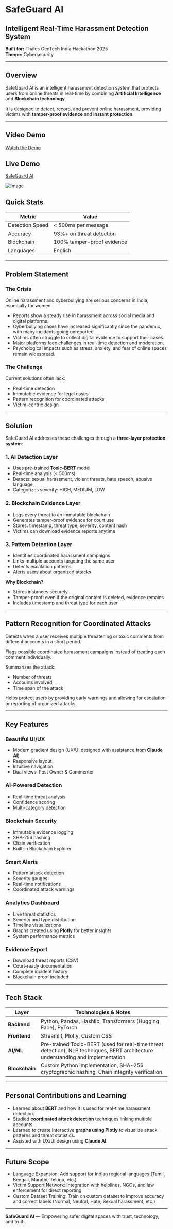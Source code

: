 # SafeGuard AI  

## Intelligent Real-Time Harassment Detection System  
**Built for:** Thales GenTech India Hackathon 2025  
**Theme:** Cybersecurity  

---

## Overview  

SafeGuard AI is an intelligent harassment detection system that protects users from online threats in real-time by combining **Artificial Intelligence** and **Blockchain technology**.  

It is designed to detect, record, and prevent online harassment, providing victims with **tamper-proof evidence** and **instant protection**.

---

## Video Demo  
[Watch the Demo](https://youtu.be/Gg1QYGLMs-I)


## Live Demo  
[SafeGuard AI](https://safeguard-ai.streamlit.app/)



![Image](https://github.com/user-attachments/assets/721df96f-6e36-4d29-9f75-26912974e348)




## Quick Stats  

| Metric             | Value                      |
|-------------------|----------------------------|
| Detection Speed    | < 500ms per message        |
| Accuracy           | 93%+ on threat detection   |
| Blockchain         | 100% tamper-proof evidence |
| Languages          | English        |

---

## Problem Statement  

### The Crisis  

Online harassment and cyberbullying are serious concerns in India, especially for women.  

- Reports show a steady rise in harassment across social media and digital platforms.  
- Cyberbullying cases have increased significantly since the pandemic, with many incidents going unreported.  
- Victims often struggle to collect digital evidence to support their cases.  
- Major platforms face challenges in real-time detection and moderation.  
- Psychological impacts such as stress, anxiety, and fear of online spaces remain widespread.  

### The Challenge  

Current solutions often lack:  
- Real-time detection  
- Immutable evidence for legal cases  
- Pattern recognition for coordinated attacks   
- Victim-centric design  

---

## Solution  

SafeGuard AI addresses these challenges through a **three-layer protection system**:

### 1. AI Detection Layer  
- Uses pre-trained **Toxic-BERT** model  
- Real-time analysis (< 500ms)  
- Detects: sexual harassment, violent threats, hate speech, abusive language  
- Categorizes severity: HIGH, MEDIUM, LOW  

### 2. Blockchain Evidence Layer  
- Logs every threat to an immutable blockchain  
- Generates tamper-proof evidence for court use  
- Stores: timestamp, threat type, severity, content hash  
- Victims can download evidence reports anytime  

### 3. Pattern Detection Layer  
- Identifies coordinated harassment campaigns  
- Links multiple accounts targeting the same user  
- Detects escalation patterns  
- Alerts users about organized attacks  

**Why Blockchain?**  
- Stores instances securely  
- Tamper-proof: even if the original content is deleted, evidence remains  
- Includes timestamp and threat type for each user  

---

## Pattern Recognition for Coordinated Attacks  

Detects when a user receives multiple threatening or toxic comments from different accounts in a short period.

Flags possible coordinated harassment campaigns instead of treating each comment individually.

Summarizes the attack:

- Number of threats  
- Accounts involved  
- Time span of the attack  

Helps protect users by providing early warnings and allowing for escalation or reporting of organized attacks.

---

## Key Features  

### Beautiful UI/UX  
- Modern gradient design (UX/UI designed with assistance from **Claude AI**)  
- Responsive layout  
- Intuitive navigation  
- Dual views: Post Owner & Commenter  

### AI-Powered Detection  
- Real-time threat analysis  
- Confidence scoring  
- Multi-category detection  

### Blockchain Security  
- Immutable evidence logging  
- SHA-256 hashing  
- Chain verification  
- Built-in Blockchain Explorer  

### Smart Alerts  
- Pattern attack detection  
- Severity gauges  
- Real-time notifications  
- Coordinated attack warnings  

### Analytics Dashboard  
- Live threat statistics  
- Severity and type distribution  
- Timeline visualizations  
- Graphs created using **Plotly** for better insights  
- System performance metrics  

### Evidence Export  
- Download threat reports (CSV)  
- Court-ready documentation  
- Complete incident history  
- Blockchain proof included  

---

## Tech Stack  

| Layer       | Technologies & Notes |
|------------|--------------------|
| **Backend** | Python, Pandas, Hashlib, Transformers (Hugging Face), PyTorch |
| **Frontend** | Streamlit, Plotly, Custom CSS |
| **AI/ML** | Pre-trained Toxic-BERT (used for real-time threat detection), NLP techniques, BERT architecture understanding and implementation |
| **Blockchain** | Custom Python implementation, SHA-256 cryptographic hashing, Chain integrity verification |

---

 

## Personal Contributions and Learning  

- Learned about **BERT** and how it is used for real-time harassment detection.  
- Studied **coordinated attack detection** techniques linking multiple accounts.  
- Learned to create interactive **graphs using Plotly** to visualize attack patterns and threat statistics.  
- Assisted with UX/UI design using **Claude AI**.

---

## Future Scope  

- Language Expansion: Add support for Indian regional languages (Tamil, Bengali, Marathi, Telugu, etc.)  
- Victim Support Network: Integration with helplines, NGOs, and law enforcement for direct reporting  
- Custom Dataset Training: Train on custom dataset to improve accuracy and correct labels (Normal, Neutral, Hate, Sexual harassment, etc.)  
 

---

**SafeGuard AI** — Empowering safer digital spaces with trust, technology, and truth.
